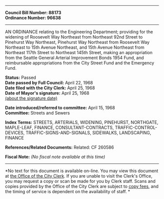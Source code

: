 * * * * *  
  
**Council Bill Number: [](#h0)[](#h2)88173**   
**Ordinance Number: 96638**  
  
* * * * *  
  
AN ORDINANCE relating to the Engineering Department; providing for the widening of Roosevelt Way Northeast from Northeast 92nd Street to Pinehurst Way Northeast, Pinehurst Way Northeast from Roosevelt Way Northeast to 15th Avenue Northeast, and 15th Avenue Northeast from Northeast 117th Street to Northeast 145th Street, making an appropriation from the Seattle General Arterial Improvement Bonds 1954 Fund, and reimbursable appropriations from the City Street Fund and the Emergency Fund.  
  
**Status:** Passed   
**Date passed by Full Council:** April 22, 1968   
**Date filed with the City Clerk:** April 25, 1968   
**Date of Mayor's signature:** April 25, 1968   
[(about the signature date)](/~public/approvaldate.htm)   
  
  
**Date introduced/referred to committee:** April 15, 1968   
**Committee:** Streets and Sewers   
  
**Index Terms:** STREETS, ARTERIALS, WIDENING, PINEHURST, NORTHGATE, MAPLE-LEAF, FINANCE, CONSULTANT-CONTRACTS, TRAFFIC-CONTROL-DEVICES, TRAFFIC-SIGNS-AND-SIGNALS, SIDEWALKS, LANDSCAPING, FINANCE  
  
**References/Related Documents:** Related: CF 260586  
  
**Fiscal Note:** *(No fiscal note available at this time)*  
  
* * * * *  
  
*No text for this document is available on-line. You may view this document at [the Office of the City Clerk](http://www.seattle.gov/leg/clerk/contactUs.htm). If you are unable to visit the Clerk's Office, you may request a copy or scan be made for you by Clerk staff. Scans and copies provided by the Office of the City Clerk are subject to [copy fees](http://clerk.seattle.gov/~public/clerkfees.htm), and the timing of service is dependent on the availability of staff. *  
  
  
